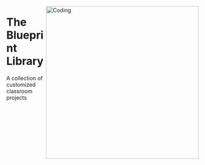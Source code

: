   <img align="right" alt="Coding" width="400" src="[add your link 
  here](https://media1.giphy.com/media/v1.Y2lkPTc5MGI3NjExN3U5ZTcyMGFhb2Y4dHBhZHBmdGhuMG9pNHcwYTR2cnEzeWg1MTNsZCZlcD12MV9pbnRlcm5hbF9naWZfYnlfaWQmY3Q9Zw/PjfAjI2RJqI3Th7NsD/giphy.gif)">

# The Blueprint Library
A collection of customized classroom projects
